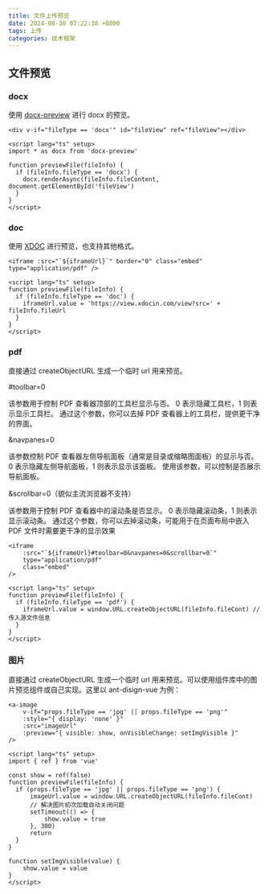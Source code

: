```yaml
---
title: 文件上传预览
date: 2024-08-30 07:22:38 +0800
tags: 上传
categories: 技术框架
---
```


## 文件预览
### docx
使用 [docx-preview](https://github.com/VolodymyrBaydalka/docxjs) 进行 docx 的预览。
```vue
<div v-if="fileType == 'docx'" id="fileView" ref="fileView"></div>

<script lang="ts" setup>
import * as docx from 'docx-preview'

function previewFile(fileInfo) {
  if (fileInfo.fileType == 'docx') {
    docx.renderAsync(fileInfo.fileContent, document.getElementById('fileView')
  }
}
</script>
```

### doc
使用 [XDOC](https://www.xdocin.com/) 进行预览，也支持其他格式。
```vue
<iframe :src="`${iframeUrl}`" border="0" class="embed" type="application/pdf" />

<script lang="ts" setup>
function previewFile(fileInfo) {
  if (fileInfo.fileType == 'doc') {
    iframeUrl.value = 'https://view.xdocin.com/view?src=' + fileInfo.fileUrl
  }
}
</script>
```

### pdf
直接通过 createObjectURL 生成一个临时 url 用来预览。

#toolbar=0

该参数用于控制 PDF 查看器顶部的工具栏显示与否。
0 表示隐藏工具栏，1 则表示显示工具栏。
通过这个参数，你可以去掉 PDF 查看器上的工具栏，提供更干净的界面。

&navpanes=0

该参数控制 PDF 查看器左侧导航面板（通常是目录或缩略图面板）的显示与否。
0 表示隐藏左侧导航面板，1 则表示显示该面板。
使用该参数，可以控制是否展示导航面板。

&scrollbar=0（貌似主流浏览器不支持）

该参数用于控制 PDF 查看器中的滚动条是否显示。
0 表示隐藏滚动条，1 则表示显示滚动条。
通过这个参数，你可以去掉滚动条，可能用于在页面布局中嵌入 PDF 文件时需要更干净的显示效果
```vue
<iframe
    :src="`${iframeUrl}#toolbar=0&navpanes=0&scrollbar=0`"
    type="application/pdf"
    class="embed"
/>

<script lang="ts" setup>
function previewFile(fileInfo) {
  if (fileInfo.fileType == 'pdf') {
    iframeUrl.value = window.URL.createObjectURL(fileInfo.fileCont) // 传入源文件信息 
  }
}
</script>
```

### 图片
直接通过 createObjectURL 生成一个临时 url 用来预览。可以使用组件库中的图片预览组件或自己实现。这里以 ant-disign-vue 为例：
```vue
<a-image
    v-if="props.fileType == 'jpg' || props.fileType == 'png'"
    :style="{ display: 'none' }"
    :src="imageUrl"
    :preview="{ visible: show, onVisibleChange: setImgVisible }"
/>

<script lang="ts" setup>
import { ref } from 'vue'

const show = ref(false)
function previewFile(fileInfo) {
  if (props.fileType == 'jpg' || props.fileType == 'png') {
      imageUrl.value = window.URL.createObjectURL(fileInfo.fileCont)
      // 解决图片初次加载自动关闭问题
      setTimeout(() => {
          show.value = true
      }, 300)
      return
  }
}

function setImgVisible(value) {
    show.value = value
}
</script>
```
